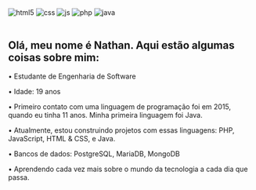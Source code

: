<div>
  <img align="center" alt="html5" src="https://img.shields.io/badge/HTML5-E34F26?style=for-the-badge&logo=html5&logoColor=white" />
  <img align="center" alt="css" src="https://img.shields.io/badge/CSS3-1572B6?style=for-the-badge&logo=css3&logoColor=white" />
  <img align="center" alt="js" src="https://img.shields.io/badge/JavaScript-F7DF1E?style=for-the-badge&logo=javascript&logoColor=black" />
  <img align="center" alt="php" src="https://img.shields.io/badge/PHP-777BB4?style=for-the-badge&logo=php&logoColor=white" />
  <img align="center" alt="java" src="https://img.shields.io/badge/Java-007396?style=for-the-badge&logo=java&logoColor=white" />
</div>
<br/>

<h2>Olá, meu nome é Nathan. Aqui estão algumas coisas sobre mim:</h2>
<p>• Estudante de Engenharia de Software</p>
<p>• Idade: 19 anos</p>
<p>• Primeiro contato com uma linguagem de programação foi em 2015, quando eu tinha 11 anos. Minha primeira linguagem foi Java.</p>
<p>• Atualmente, estou construindo projetos com essas linguagens: PHP, JavaScript, HTML & CSS, e Java.</p>
<p>• Bancos de dados: PostgreSQL, MariaDB, MongoDB</p>
<p>• Aprendendo cada vez mais sobre o mundo da tecnologia a cada dia que passa.</p>
